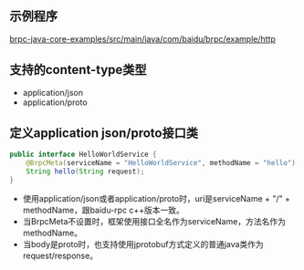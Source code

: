 ## 示例程序

[brpc-java-core-examples/src/main/java/com/baidu/brpc/example/http](https://github.com/baidu/brpc-java/tree/master/brpc-java-examples/brpc-java-core-examples/src/main/java/com/baidu/brpc/example/http)

## 支持的content-type类型
* application/json
* application/proto

## 定义application json/proto接口类

```java
public interface HelloWorldService {
    @BrpcMeta(serviceName = "HelloWorldService", methodName = "hello")
    String hello(String request);
}
```
* 使用application/json或者application/proto时，uri是serviceName + "/" + methodName，跟baidu-rpc c++版本一致。
* 当BrpcMeta不设置时，框架使用接口全名作为serviceName，方法名作为methodName。
* 当body是proto时，也支持使用jprotobuf方式定义的普通java类作为request/response。

